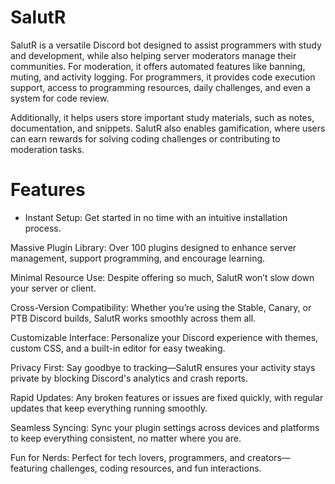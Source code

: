 # SalutR
SalutR is a versatile Discord bot designed to assist programmers with study and development, while also helping server moderators manage their communities. For moderation, it offers automated features like banning, muting, and activity logging. For programmers, it provides code execution support, access to programming resources, daily challenges, and even a system for code review. 

Additionally, it helps users store important study materials, such as notes, documentation, and snippets. SalutR also enables gamification, where users can earn rewards for solving coding challenges or contributing to moderation tasks.

# Features
* Instant Setup: Get started in no time with an intuitive installation process.

Massive Plugin Library: Over 100 plugins designed to enhance server management, support programming, and encourage learning.

Minimal Resource Use: Despite offering so much, SalutR won’t slow down your server or client.

Cross-Version Compatibility: Whether you’re using the Stable, Canary, or PTB Discord builds, SalutR works smoothly across them all.

Customizable Interface: Personalize your Discord experience with themes, custom CSS, and a built-in editor for easy tweaking.

Privacy First: Say goodbye to tracking—SalutR ensures your activity stays private by blocking Discord's analytics and crash reports.

Rapid Updates: Any broken features or issues are fixed quickly, with regular updates that keep everything running smoothly.

Seamless Syncing: Sync your plugin settings across devices and platforms to keep everything consistent, no matter where you are.

Fun for Nerds: Perfect for tech lovers, programmers, and creators—featuring challenges, coding resources, and fun interactions.
